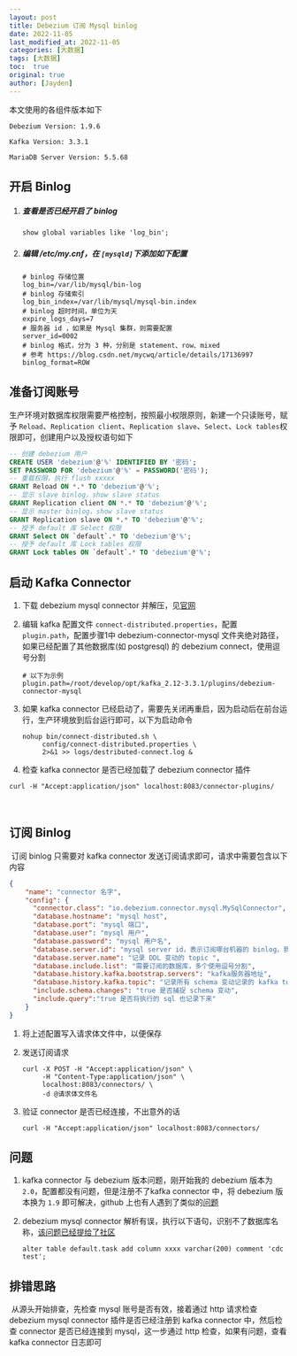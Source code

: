```yaml
---
layout: post
title: Debezium 订阅 Mysql binlog
date: 2022-11-05
last_modified_at: 2022-11-05
categories: [大数据]
tags: [大数据]
toc:  true
original: true
author: [Jayden]
---
```


本文使用的各组件版本如下

`Debezium Version: 1.9.6` 

`Kafka Version: 3.3.1`

`MariaDB Server Version: 5.5.68`

## 开启 Binlog 

1. ##### 查看是否已经开启了 binlog

   ```
   show global variables like 'log_bin';
   ```

2. ##### 编辑 /etc/my.cnf，在 `[mysqld]`下添加如下配置

   ```shell
   # binlog 存储位置
   log_bin=/var/lib/mysql/bin-log
   # binlog 存储索引
   log_bin_index=/var/lib/mysql/mysql-bin.index
   # binlog 超时时间，单位为天
   expire_logs_days=7
   # 服务器 id ，如果是 Mysql 集群，则需要配置
   server_id=0002
   # binlog 格式，分为 3 种，分别是 statement、row、mixed
   # 参考 https://blog.csdn.net/mycwq/article/details/17136997
   binlog_format=ROW
   ```

## 准备订阅账号

​	生产环境对数据库权限需要严格控制，按照最小权限原则，新建一个只读账号，赋予 `Reload`、`Replication client`、`Replication slave`、`Select`、`Lock tables`权限即可，创建用户以及授权语句如下

```sql
-- 创建 debezium 用户
CREATE USER 'debezium'@'%' IDENTIFIED BY '密码';
SET PASSWORD FOR 'debezium'@'%' = PASSWORD('密码');
-- 重载权限，执行 flush xxxxx
GRANT Reload ON *.* TO 'debezium'@'%';
-- 显示 slave binlog，show slave status
GRANT Replication client ON *.* TO 'debezium'@'%';
-- 显示 master binlog，show slave status
GRANT Replication slave ON *.* TO 'debezium'@'%';
-- 授予 default 库 Select 权限
GRANT Select ON `default`.* TO 'debezium'@'%';
-- 授予 default 库 Lock tables 权限
GRANT Lock tables ON `default`.* TO 'debezium'@'%';
```

## 启动 Kafka Connector

1. 下载 debezium mysql connector 并解压，见[官网](https://debezium.io/releases/1.9/#installation)

2. 编辑 kafka 配置文件 `connect-distributed.properties`，配置 `plugin.path`，配置步骤1中 debezium-connector-mysql 文件夹绝对路径，如果已经配置了其他数据库(如 postgresql) 的 debezium connect，使用逗号分割

   ```properties
   # 以下为示例
   plugin.path=/root/develop/opt/kafka_2.12-3.3.1/plugins/debezium-connector-mysql
   ```

3. 如果 kafka connector 已经启动了，需要先关闭再重启，因为启动后在前台运行，生产环境放到后台运行即可，以下为启动命令

   ```shell
   nohup bin/connect-distributed.sh \
   		config/connect-distributed.properties \
   		2>&1 >> logs/destributed-connect.log &
   ```

4.  检查 kafka connector 是否已经加载了 debezium connector 插件

   ```shell
   curl -H "Accept:application/json" localhost:8083/connector-plugins/
   ```

​	

## 订阅 Binlog

​	订阅 binlog 只需要对 kafka connector 发送订阅请求即可，请求中需要包含以下内容

```JSON
{
    "name": "connector 名字",
    "config": {
      "connector.class": "io.debezium.connector.mysql.MySqlConnector",
      "database.hostname": "mysql host",
      "database.port": "mysql 端口",
      "database.user": "mysql 用户",
      "database.password": "mysql 用户名",
      "database.server.id": "mysql server id，表示订阅哪台机器的 binlog，我们使用 master 的 0002",
      "database.server.name": "记录 DDL 变动的 topic ",
      "database.include.list": "需要订阅的数据库，多个使用逗号分割",
      "database.history.kafka.bootstrap.servers": "kafka服务器地址",
      "database.history.kafka.topic": "记录所有 schema 变动记录的 kafka topic",
      "include.schema.changes": "true 是否捕捉 schema 变动",
      "include.query":"true 是否将执行的 sql 也记录下来"
    }
}
```

1. 将上述配置写入请求体文件中，以便保存

2. 发送订阅请求

   ```shell
   curl -X POST -H "Accept:application/json" \
   		-H "Content-Type:application/json" \
   		localhost:8083/connectors/ \
   		-d @请求体文件名
   ```

3. 验证 connector 是否已经连接，不出意外的话

   ```shell
   curl -H "Accept:application/json" localhost:8083/connectors/
   ```

## 问题

1. kafka connector 与 debezium 版本问题，刚开始我的 debezium 版本为 `2.0`，配置都没有问题，但是注册不了kafka connector 中，将 debezium 版本换为 `1.9` 即可解决，github 上也有人遇到了类似的[问题](https://github.com/DataReply/kafka-connect-mongodb/issues/23)

2. debezium mysql connector 解析有误，执行以下语句，识别不了数据库名称，[该问题已经提给了社区](https://issues.redhat.com/browse/DBZ-5802)

   ```
   alter table default.task add column xxxx varchar(200) comment 'cdc test';
   ```

## 排错思路

​	从源头开始排查，先检查 mysql 账号是否有效，接着通过 http 请求检查 debezium mysql connector 插件是否已经注册到 kafka connector 中，然后检查 connector 是否已经连接到 mysql，这一步通过 http 检查，如果有问题，查看 kafka connector 日志即可

